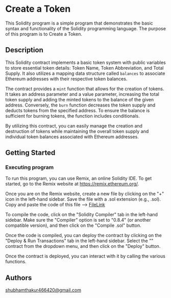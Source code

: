 # Create a Token

This Solidity program is a simple  program that demonstrates the basic syntax and functionality of the Solidity programming language. The purpose of this program is to Create a Token.

## Description

This Solidity contract implements a basic token system with public variables to store essential token details: Token Name, Token Abbreviation, and Total Supply. It also utilizes a mapping data structure called `balances` to associate Ethereum addresses with their respective token balances.

The contract provides a `mint` function that allows for the creation of tokens. It takes an address parameter and a value parameter, increasing the total token supply and adding the minted tokens to the balance of the given address. Conversely, the `burn` function decreases the token supply and deducts tokens from the specified address. To ensure the balance is sufficient for burning tokens, the function includes conditionals.

By utilizing this contract, you can easily manage the creation and destruction of tokens while maintaining the overall token supply and individual token balances associated with Ethereum addresses.

## Getting Started

### Executing program

To run this program, you can use Remix, an online Solidity IDE. To get started, go to the Remix website at https://remix.ethereum.org/.

Once you are on the Remix website, create a new file by clicking on the "+" icon in the left-hand sidebar. Save the file with a .sol extension (e.g., <YourFileNameHere>.sol). Copy and paste the code of this file --> [FileLink](https://github.com/ShubhamThakur038/Metacrafter-Project/blob/main/ETH%20Proof%20Beg%20Project)


To compile the code, click on the "Solidity Compiler" tab in the left-hand sidebar. Make sure the "Compiler" option is set to "0.8.4" (or another compatible version), and then click on the "Compile <YourFileNameHere>.sol" button.

Once the code is compiled, you can deploy the contract by clicking on the "Deploy & Run Transactions" tab in the left-hand sidebar. Select the "<YourFileNameHere>" contract from the dropdown menu, and then click on the "Deploy" button.

Once the contract is deployed, you can interact with it by calling the  various functions.

## Authors

shubhamthakur466420@gmail.com


